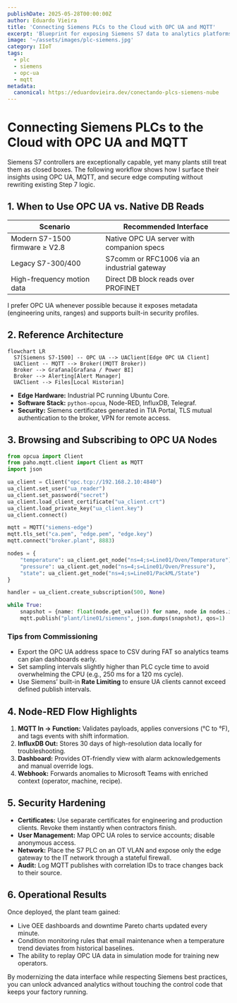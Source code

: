 ```yaml
---
publishDate: 2025-05-28T00:00:00Z
author: Eduardo Vieira
title: 'Connecting Siemens PLCs to the Cloud with OPC UA and MQTT'
excerpt: 'Blueprint for exposing Siemens S7 data to analytics platforms while preserving deterministic control performance.'
image: '~/assets/images/plc-siemens.jpg'
category: IIoT
tags:
  - plc
  - siemens
  - opc-ua
  - mqtt
metadata:
  canonical: https://eduardovieira.dev/conectando-plcs-siemens-nube
---
```


# Connecting Siemens PLCs to the Cloud with OPC UA and MQTT

Siemens S7 controllers are exceptionally capable, yet many plants still treat them as closed boxes. The following workflow shows how I surface their insights using OPC UA, MQTT, and secure edge computing without rewriting existing Step 7 logic.

## 1. When to Use OPC UA vs. Native DB Reads

| Scenario                       | Recommended Interface                       |
| ------------------------------ | ------------------------------------------- |
| Modern S7-1500 firmware ≥ V2.8 | Native OPC UA server with companion specs   |
| Legacy S7-300/400              | S7comm or RFC1006 via an industrial gateway |
| High-frequency motion data     | Direct DB block reads over PROFINET         |

I prefer OPC UA whenever possible because it exposes metadata (engineering units, ranges) and supports built-in security profiles.

## 2. Reference Architecture

```mermaid
flowchart LR
  S7[Siemens S7-1500] -- OPC UA --> UAClient[Edge OPC UA Client]
  UAClient -- MQTT --> Broker((MQTT Broker))
  Broker --> Grafana[Grafana / Power BI]
  Broker --> Alerting[Alert Manager]
  UAClient --> Files[Local Historian]
```

- **Edge Hardware:** Industrial PC running Ubuntu Core.
- **Software Stack:** `python-opcua`, Node-RED, InfluxDB, Telegraf.
- **Security:** Siemens certificates generated in TIA Portal, TLS mutual authentication to the broker, VPN for remote access.

## 3. Browsing and Subscribing to OPC UA Nodes

```python
from opcua import Client
from paho.mqtt.client import Client as MQTT
import json

ua_client = Client("opc.tcp://192.168.2.10:4840")
ua_client.set_user("ua_reader")
ua_client.set_password("secret")
ua_client.load_client_certificate("ua_client.crt")
ua_client.load_private_key("ua_client.key")
ua_client.connect()

mqtt = MQTT("siemens-edge")
mqtt.tls_set("ca.pem", "edge.pem", "edge.key")
mqtt.connect("broker.plant", 8883)

nodes = {
    "temperature": ua_client.get_node("ns=4;s=Line01/Oven/Temperature"),
    "pressure": ua_client.get_node("ns=4;s=Line01/Oven/Pressure"),
    "state": ua_client.get_node("ns=4;s=Line01/PackML/State")
}

handler = ua_client.create_subscription(500, None)

while True:
    snapshot = {name: float(node.get_value()) for name, node in nodes.items()}
    mqtt.publish("plant/line01/siemens", json.dumps(snapshot), qos=1)
```

### Tips from Commissioning

- Export the OPC UA address space to CSV during FAT so analytics teams can plan dashboards early.
- Set sampling intervals slightly higher than PLC cycle time to avoid overwhelming the CPU (e.g., 250 ms for a 120 ms cycle).
- Use Siemens’ built-in **Rate Limiting** to ensure UA clients cannot exceed defined publish intervals.

## 4. Node-RED Flow Highlights

1. **MQTT In → Function:** Validates payloads, applies conversions (°C to °F), and tags events with shift information.
2. **InfluxDB Out:** Stores 30 days of high-resolution data locally for troubleshooting.
3. **Dashboard:** Provides OT-friendly view with alarm acknowledgements and manual override logs.
4. **Webhook:** Forwards anomalies to Microsoft Teams with enriched context (operator, machine, recipe).

## 5. Security Hardening

- **Certificates:** Use separate certificates for engineering and production clients. Revoke them instantly when contractors finish.
- **User Management:** Map OPC UA roles to service accounts; disable anonymous access.
- **Network:** Place the S7 PLC on an OT VLAN and expose only the edge gateway to the IT network through a stateful firewall.
- **Audit:** Log MQTT publishes with correlation IDs to trace changes back to their source.

## 6. Operational Results

Once deployed, the plant team gained:

- Live OEE dashboards and downtime Pareto charts updated every minute.
- Condition monitoring rules that email maintenance when a temperature trend deviates from historical baselines.
- The ability to replay OPC UA data in simulation mode for training new operators.

By modernizing the data interface while respecting Siemens best practices, you can unlock advanced analytics without touching the control code that keeps your factory running.
